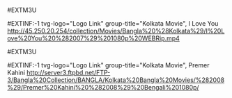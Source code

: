 #EXTM3U

#EXTINF:-1 tvg-logo="Logo Link" group-title="Kolkata Movie", I Love You
http://45.250.20.254/collection/Movies/Bangla%20%28Kolkata%29/I%20Love%20You%20%282007%29%201080p%20WEBRip.mp4

#EXTM3U

#EXTINF:-1 tvg-logo="Logo Link" group-title="Kolkata Movie", Premer Kahini
http://server3.ftpbd.net/FTP-3/Bangla%20Collection/BANGLA/Kolkata%20Bangla%20Movies/%282008%29/Premer%20Kahini%20%282008%29%20Bengali%201080p/





  


